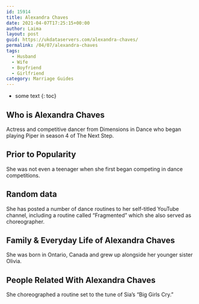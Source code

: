 ```yaml
---
id: 15914
title: Alexandra Chaves
date: 2021-04-07T17:25:15+00:00
author: Laima
layout: post
guid: https://ukdataservers.com/alexandra-chaves/
permalink: /04/07/alexandra-chaves
tags:
  - Husband
  - Wife
  - Boyfriend
  - Girlfriend
category: Marriage Guides
---
```


* some text
{: toc}


## Who is Alexandra Chaves
                  
                  
                  
Actress and competitive dancer from Dimensions in Dance who began playing Piper in season 4 of The Next Step.
                  
              
            
              
            
                
                
                
## Prior to Popularity
                  
                  
                  
She was not even a teenager when she first began competing in dance competitions. 
                  
              
            
              
            
                
                
                
## Random data
                  
                  
                  
She has posted a number of dance routines to her self-titled YouTube channel, including a routine called &#8220;Fragmented&#8221; which she also served as choreographer.
                  
              
            
              
            
                
                
                
## Family & Everyday Life of Alexandra Chaves
                  
                  
                  
She was born in Ontario, Canada and grew up alongside her younger sister Olivia.
                  
              
            
              
            
                
                
                
## People Related With Alexandra Chaves
                  
                  
                  
She choreographed a routine set to the tune of Sia&#8217;s &#8220;Big Girls Cry.&#8221;
                  
              
            
              
            
                
              
            
              
              
            
            
              
            
          
          
          